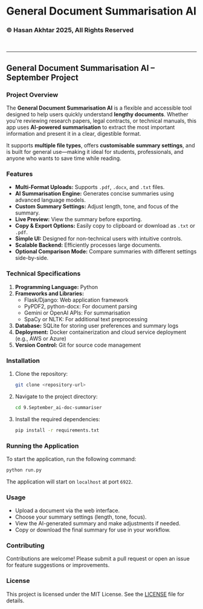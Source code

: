 # General Document Summarisation AI  

### © Hasan Akhtar 2025, All Rights Reserved  

<br>  
<hr>  

## General Document Summarisation AI – September Project  

### Project Overview  
The **General Document Summarisation AI** is a flexible and accessible tool designed to help users quickly understand **lengthy documents**. Whether you're reviewing research papers, legal contracts, or technical manuals, this app uses **AI-powered summarisation** to extract the most important information and present it in a clear, digestible format.  

It supports **multiple file types**, offers **customisable summary settings**, and is built for general use—making it ideal for students, professionals, and anyone who wants to save time while reading.

### Features  
- **Multi-Format Uploads:** Supports `.pdf`, `.docx`, and `.txt` files.  
- **AI Summarisation Engine:** Generates concise summaries using advanced language models.  
- **Custom Summary Settings:** Adjust length, tone, and focus of the summary.  
- **Live Preview:** View the summary before exporting.  
- **Copy & Export Options:** Easily copy to clipboard or download as `.txt` or `.pdf`.  
- **Simple UI:** Designed for non-technical users with intuitive controls.  
- **Scalable Backend:** Efficiently processes large documents.  
- **Optional Comparison Mode:** Compare summaries with different settings side-by-side.

### Technical Specifications  
1. **Programming Language:** Python  
2. **Frameworks and Libraries:**  
   - Flask/Django: Web application framework  
   - PyPDF2, python-docx: For document parsing  
   - Gemini or OpenAI APIs: For summarisation  
   - SpaCy or NLTK: For additional text preprocessing  
3. **Database:** SQLite for storing user preferences and summary logs  
4. **Deployment:** Docker containerization and cloud service deployment (e.g., AWS or Azure)  
5. **Version Control:** Git for source code management  

### Installation  
1. Clone the repository:  
   ```bash  
   git clone <repository-url>  
   ```  
2. Navigate to the project directory:  
   ```bash  
   cd 9.September_ai-doc-summariser  
   ```  
3. Install the required dependencies:  
   ```bash  
   pip install -r requirements.txt  
   ```  

### Running the Application  
To start the application, run the following command:  
```bash  
python run.py  
```  
The application will start on `localhost` at port `6922`.  

### Usage  
- Upload a document via the web interface.  
- Choose your summary settings (length, tone, focus).  
- View the AI-generated summary and make adjustments if needed.  
- Copy or download the final summary for use in your workflow.

### Contributing  
Contributions are welcome! Please submit a pull request or open an issue for feature suggestions or improvements.

### License  
This project is licensed under the MIT License. See the [LICENSE](../LICENSE.txt) file for details.